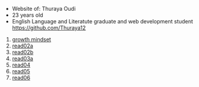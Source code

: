 * Website of: Thuraya Oudi
* 23 years old
*  English Language and Literatute graduate and web development student https://github.com/Thuraya12

1. [growth mindset](growthmindset.md)  
2. [read02a](read02a.md)
3. [read02b](read02b.md)
4. [read03a](read03a.md)
5. [read04](read04.md)
6. [read05](read05.md)
7. [read06](read06.md)